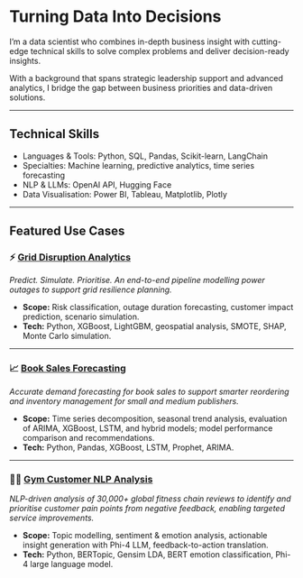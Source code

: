 # Turning Data Into Decisions

I’m a data scientist who combines in-depth business insight with cutting-edge technical skills to solve complex problems and deliver decision-ready insights.  

With a background that spans strategic leadership support and advanced analytics, I bridge the gap between business priorities and data-driven solutions.

---

## Technical Skills
- Languages & Tools: Python, SQL, Pandas, Scikit-learn, LangChain  
- Specialties: Machine learning, predictive analytics, time series forecasting  
- NLP & LLMs: OpenAI API, Hugging Face  
- Data Visualisation: Power BI, Tableau, Matplotlib, Plotly  

---

## Featured Use Cases

### ⚡ **[Grid Disruption Analytics](https://github.com/shavonne-sw/grid-disruption-analytics)**  
*Predict. Simulate. Prioritise. An end-to-end pipeline modelling power outages to support grid resilience planning.*  
  - **Scope:** Risk classification, outage duration forecasting, customer impact prediction, scenario simulation.  
  - **Tech:** Python, XGBoost, LightGBM, geospatial analysis, SMOTE, SHAP, Monte Carlo simulation.

---

### 📈 **[Book Sales Forecasting](https://github.com/shavonne-sw/predicting-book-sales-time-series)**  
*Accurate demand forecasting for book sales to support smarter reordering and inventory management for small and medium publishers.*  
  - **Scope:** Time series decomposition, seasonal trend analysis, evaluation of ARIMA, XGBoost, LSTM, and hybrid models; model performance comparison and recommendations.  
  - **Tech:** Python, Pandas, XGBoost, LSTM, Prophet, ARIMA.

---

### 🕵️‍♀️ **[Gym Customer NLP Analysis](https://github.com/shavonne-sw/nlp-topic-modelling-fitness-customer-feedback)**  
*NLP-driven analysis of 30,000+ global fitness chain reviews to identify and prioritise customer pain points from negative feedback, enabling targeted service improvements.*  
  - **Scope:** Topic modelling, sentiment & emotion analysis, actionable insight generation with Phi-4 LLM, feedback-to-action translation.  
  - **Tech:** Python, BERTopic, Gensim LDA, BERT emotion classification, Phi-4 large language model.



